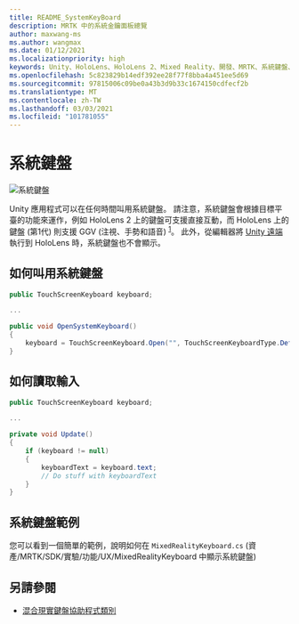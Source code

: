 ```yaml
---
title: README_SystemKeyBoard
description: MRTK 中的系統金鑰面板總覽
author: maxwang-ms
ms.author: wangmax
ms.date: 01/12/2021
ms.localizationpriority: high
keywords: Unity、HoloLens、HoloLens 2、Mixed Reality、開發、MRTK、系統鍵盤、
ms.openlocfilehash: 5c823829b14edf392ee28f77f8bba4a451ee5d69
ms.sourcegitcommit: 97815006c09be0a43b3d9b33c1674150cdfecf2b
ms.translationtype: MT
ms.contentlocale: zh-TW
ms.lasthandoff: 03/03/2021
ms.locfileid: "101781055"
---
```

# <a name="system-keyboard"></a>系統鍵盤

![系統鍵盤](Images/SystemKeyboard/MRTK_SystemKeyboard_Main.png)

Unity 應用程式可以在任何時間叫用系統鍵盤。 請注意，系統鍵盤會根據目標平臺的功能來運作，例如 HoloLens 2 上的鍵盤可支援直接互動，而 HoloLens 上的鍵盤 (第1代) 則支援 GGV (注視、手勢和語音) <sup>[1](https://docs.microsoft.com/windows/mixed-reality/gaze)</sup>。 此外，從編輯器將 [Unity 遠端](Tools/HolographicRemoting.md) 執行到 HoloLens 時，系統鍵盤也不會顯示。

## <a name="how-to-invoke-the-system-keyboard"></a>如何叫用系統鍵盤

```c#
public TouchScreenKeyboard keyboard;

...

public void OpenSystemKeyboard()
{
    keyboard = TouchScreenKeyboard.Open("", TouchScreenKeyboardType.Default, false, false, false, false);
}
```

## <a name="how-to-read-the-input"></a>如何讀取輸入

```c#
public TouchScreenKeyboard keyboard;

...

private void Update()
{
    if (keyboard != null)
    {
        keyboardText = keyboard.text;
        // Do stuff with keyboardText
    }
}
```

## <a name="system-keyboard-example"></a>系統鍵盤範例

您可以看到一個簡單的範例，說明如何在 `MixedRealityKeyboard.cs` (資產/MRTK/SDK/實驗/功能/UX/MixedRealityKeyboard 中顯示系統鍵盤) 

## <a name="see-also"></a>另請參閱

- [混合現實鍵盤協助程式類別](Experimental/MixedRealityKeyboard/README_MixedRealityKeyboard.md)
